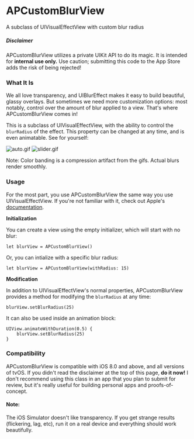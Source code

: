 # APCustomBlurView
A subclass of UIVisualEffectView with custom blur radius

##### Disclaimer
APCustomBlurView utilizes a private UIKit API to do its magic. It is intended for **internal use only.** Use caution; submitting this code to the App Store adds the risk of being rejected!

### What It Is

We all love transparency, and UIBlurEffect makes it easy to build beautiful, glassy overlays. But sometimes we need more customization options: most notably, control over the amount of blur applied to a view. That's where APCustomBlurView comes in!

This is a subclass of UIVisualEffectView, with the ability to control the `blurRadius` of the effect. This property can be changed at any time, and is even animatable. See for yourself:

![auto.gif](https://github.com/collinhundley/APCustomBlurView/blob/master/SiteAssets/auto.gif?raw=true)
![slider.gif](https://github.com/collinhundley/APCustomBlurView/blob/master/SiteAssets/slider.gif?raw=true)

Note: Color banding is a compression artifact from the gifs. Actual blurs render smoothly.

### Usage

For the most part, you use APCustomBlurView the same way you use UIVisualEffectView. If you're not familiar with it, check out Apple's [documentation](https://developer.apple.com/library/ios/documentation/UIKit/Reference/UIVisualEffectView/index.html#//apple_ref/doc/uid/TP40014528).

**Initialization**

You can create a view using the empty initializer, which will start with no blur:

    let blurView = APCustomBlurView()

Or, you can intialize with a specific blur radius:

    let blurView = APCustomBlurView(withRadius: 15)

**Modification**

In addition to UIVisualEffectView's normal properties, APCustomBlurView provides a method for modifying the `blurRadius` at any time:

    blurView.setBlurRadius(25)

It can also be used inside an animation block:

    UIView.animateWithDuration(0.5) {
        blurView.setBlurRadius(25)
    }

### Compatibility

APCustomBlurView is compatible with iOS 8.0 and above, and all versions of tvOS. If you didn't read the disclaimer at the top of this page, **do it now!**  I don't recommend using this class in an app that you plan to submit for review, but it's really useful for building personal apps and proofs-of-concept.


#### Note:
The iOS Simulator doesn't like transparency. If you get strange results (flickering, lag, etc), run it on a real device and everything should work beautifully.
